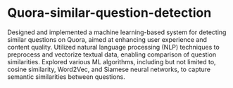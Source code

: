 # Quora-similar-question-detection
Designed and implemented a machine learning-based system for detecting similar questions on Quora, aimed at enhancing user experience and content quality. 
Utilized natural language processing (NLP) techniques to preprocess and vectorize textual data, enabling comparison of question similarities. 
Explored various ML algorithms, including but not limited to, cosine similarity, Word2Vec, and Siamese neural networks, to capture semantic similarities between questions.
